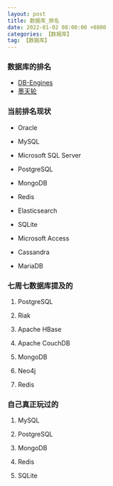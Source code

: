 ```yaml
---
layout: post
title: 数据库_排名
date: 2022-01-02 08:00:00 +0800
categories: 【数据库】
tag: 【数据库】
---
```



### 数据库的排名

- [DB-Engines](https://db-engines.com/en/ranking)
- [墨天轮](https://www.modb.pro/dbRank)

### 当前排名现状

- Oracle

- MySQL

- Microsoft SQL Server

- PostgreSQL

- MongoDB

- Redis 

- Elasticsearch

- SQLite

- Microsoft Access

- Cassandra

- MariaDB

### 七周七数据库提及的

1. PostgreSQL

2. Riak

3. Apache HBase

4. Apache CouchDB

5. MongoDB

6. Neo4j

7. Redis


### 自己真正玩过的

1. MySQL

2. PostgreSQL

3. MongoDB

4. Redis

5. SQLite



